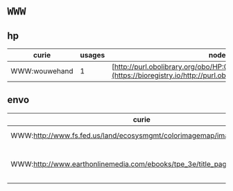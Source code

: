 # `WWW`

## hp

| curie         |   usages | nodes                                                                                                         |
|---------------|----------|---------------------------------------------------------------------------------------------------------------|
| WWW:wouwehand |        1 | [http://purl.obolibrary.org/obo/HP:0006298](https://bioregistry.io/http://purl.obolibrary.org/obo/HP:0006298) |
## envo

| curie                                                                  |   usages | nodes                                                                                                                                                                                                                                    |
|------------------------------------------------------------------------|----------|------------------------------------------------------------------------------------------------------------------------------------------------------------------------------------------------------------------------------------------|
| WWW:http://www.fs.fed.us/land/ecosysmgmt/colorimagemap/images/340.html |        1 | [http://purl.obolibrary.org/obo/ENVO:01000182](https://bioregistry.io/http://purl.obolibrary.org/obo/ENVO:01000182)                                                                                                                      |
| WWW:http://www.earthonlinemedia.com/ebooks/tpe_3e/title_page.html      |        2 | [http://purl.obolibrary.org/obo/ENVO:01000183](https://bioregistry.io/http://purl.obolibrary.org/obo/ENVO:01000183), [http://purl.obolibrary.org/obo/ENVO:01000184](https://bioregistry.io/http://purl.obolibrary.org/obo/ENVO:01000184) |
